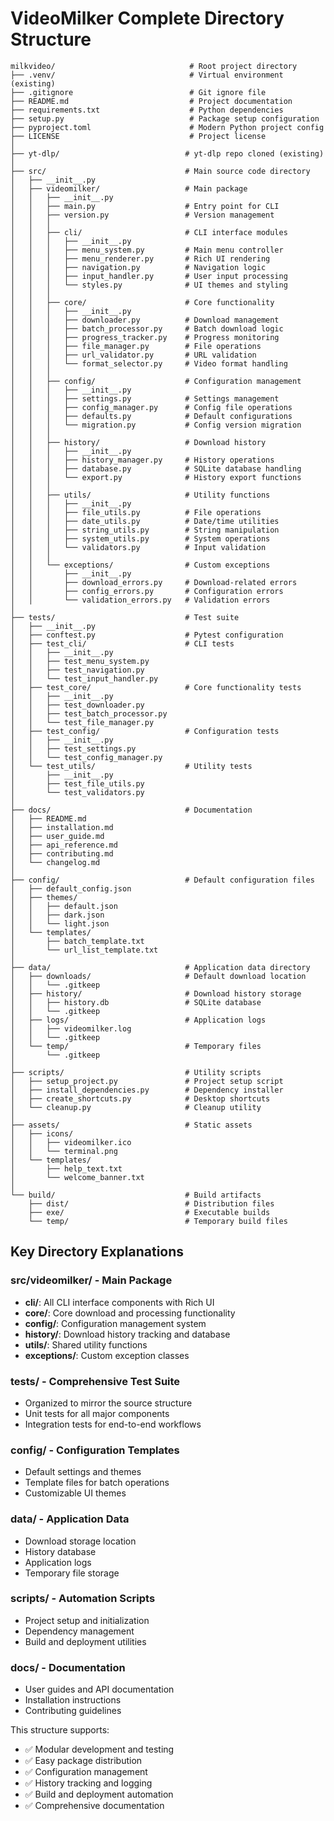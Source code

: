# VideoMilker Complete Directory Structure

```
milkvideo/                              # Root project directory
├── .venv/                              # Virtual environment (existing)
├── .gitignore                          # Git ignore file
├── README.md                           # Project documentation
├── requirements.txt                    # Python dependencies
├── setup.py                            # Package setup configuration
├── pyproject.toml                      # Modern Python project config
├── LICENSE                             # Project license
│
├── yt-dlp/                            # yt-dlp repo cloned (existing)
│
├── src/                               # Main source code directory
│   ├── __init__.py
│   ├── videomilker/                   # Main package
│   │   ├── __init__.py
│   │   ├── main.py                    # Entry point for CLI
│   │   ├── version.py                 # Version management
│   │   │
│   │   ├── cli/                       # CLI interface modules
│   │   │   ├── __init__.py
│   │   │   ├── menu_system.py         # Main menu controller
│   │   │   ├── menu_renderer.py       # Rich UI rendering
│   │   │   ├── navigation.py          # Navigation logic
│   │   │   ├── input_handler.py       # User input processing
│   │   │   └── styles.py              # UI themes and styling
│   │   │
│   │   ├── core/                      # Core functionality
│   │   │   ├── __init__.py
│   │   │   ├── downloader.py          # Download management
│   │   │   ├── batch_processor.py     # Batch download logic
│   │   │   ├── progress_tracker.py    # Progress monitoring
│   │   │   ├── file_manager.py        # File operations
│   │   │   ├── url_validator.py       # URL validation
│   │   │   └── format_selector.py     # Video format handling
│   │   │
│   │   ├── config/                    # Configuration management
│   │   │   ├── __init__.py
│   │   │   ├── settings.py            # Settings management
│   │   │   ├── config_manager.py      # Config file operations
│   │   │   ├── defaults.py            # Default configurations
│   │   │   └── migration.py           # Config version migration
│   │   │
│   │   ├── history/                   # Download history
│   │   │   ├── __init__.py
│   │   │   ├── history_manager.py     # History operations
│   │   │   ├── database.py            # SQLite database handling
│   │   │   └── export.py              # History export functions
│   │   │
│   │   ├── utils/                     # Utility functions
│   │   │   ├── __init__.py
│   │   │   ├── file_utils.py          # File operations
│   │   │   ├── date_utils.py          # Date/time utilities
│   │   │   ├── string_utils.py        # String manipulation
│   │   │   ├── system_utils.py        # System operations
│   │   │   └── validators.py          # Input validation
│   │   │
│   │   └── exceptions/                # Custom exceptions
│   │       ├── __init__.py
│   │       ├── download_errors.py     # Download-related errors
│   │       ├── config_errors.py       # Configuration errors
│   │       └── validation_errors.py   # Validation errors
│
├── tests/                             # Test suite
│   ├── __init__.py
│   ├── conftest.py                    # Pytest configuration
│   ├── test_cli/                      # CLI tests
│   │   ├── __init__.py
│   │   ├── test_menu_system.py
│   │   ├── test_navigation.py
│   │   └── test_input_handler.py
│   ├── test_core/                     # Core functionality tests
│   │   ├── __init__.py
│   │   ├── test_downloader.py
│   │   ├── test_batch_processor.py
│   │   └── test_file_manager.py
│   ├── test_config/                   # Configuration tests
│   │   ├── __init__.py
│   │   ├── test_settings.py
│   │   └── test_config_manager.py
│   └── test_utils/                    # Utility tests
│       ├── __init__.py
│       ├── test_file_utils.py
│       └── test_validators.py
│
├── docs/                              # Documentation
│   ├── README.md
│   ├── installation.md
│   ├── user_guide.md
│   ├── api_reference.md
│   ├── contributing.md
│   └── changelog.md
│
├── config/                            # Default configuration files
│   ├── default_config.json
│   ├── themes/
│   │   ├── default.json
│   │   ├── dark.json
│   │   └── light.json
│   └── templates/
│       ├── batch_template.txt
│       └── url_list_template.txt
│
├── data/                              # Application data directory
│   ├── downloads/                     # Default download location
│   │   └── .gitkeep
│   ├── history/                       # Download history storage
│   │   ├── history.db                 # SQLite database
│   │   └── .gitkeep
│   ├── logs/                          # Application logs
│   │   ├── videomilker.log
│   │   └── .gitkeep
│   └── temp/                          # Temporary files
│       └── .gitkeep
│
├── scripts/                           # Utility scripts
│   ├── setup_project.py               # Project setup script
│   ├── install_dependencies.py        # Dependency installer
│   ├── create_shortcuts.py            # Desktop shortcuts
│   └── cleanup.py                     # Cleanup utility
│
├── assets/                            # Static assets
│   ├── icons/
│   │   ├── videomilker.ico
│   │   └── terminal.png
│   └── templates/
│       ├── help_text.txt
│       └── welcome_banner.txt
│
└── build/                             # Build artifacts
    ├── dist/                          # Distribution files
    ├── exe/                           # Executable builds
    └── temp/                          # Temporary build files
```

## Key Directory Explanations

### **src/videomilker/** - Main Package

- **cli/**: All CLI interface components with Rich UI
- **core/**: Core download and processing functionality
- **config/**: Configuration management system
- **history/**: Download history tracking and database
- **utils/**: Shared utility functions
- **exceptions/**: Custom exception classes

### **tests/** - Comprehensive Test Suite

- Organized to mirror the source structure
- Unit tests for all major components
- Integration tests for end-to-end workflows

### **config/** - Configuration Templates

- Default settings and themes
- Template files for batch operations
- Customizable UI themes

### **data/** - Application Data

- Download storage location
- History database
- Application logs
- Temporary file storage

### **scripts/** - Automation Scripts

- Project setup and initialization
- Dependency management
- Build and deployment utilities

### **docs/** - Documentation

- User guides and API documentation
- Installation instructions
- Contributing guidelines

This structure supports:

- ✅ Modular development and testing
- ✅ Easy package distribution
- ✅ Configuration management
- ✅ History tracking and logging
- ✅ Build and deployment automation
- ✅ Comprehensive documentation
